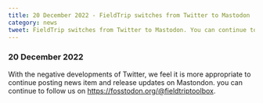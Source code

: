 ```yaml
---
title: 20 December 2022 - FieldTrip switches from Twitter to Mastodon
category: news
tweet: FieldTrip switches from Twitter to Mastodon. You can continue to follow us on https://fosstodon.org/@fieldtriptoolbox
---
```


### 20 December 2022

With the negative developments of Twitter, we feel it is more appropriate to continue posting news item and release updates on Mastondon. you can continue to follow us on <https://fosstodon.org/@fieldtriptoolbox>.
